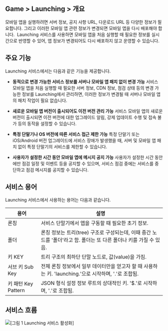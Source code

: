 ## Game > Launching > 개요 

모바일 앱을 실행하려면 서버 정보, 공지 사항 URL, 다운로드 URL 등 다양한 정보가 필요합니다. 그리고 이러한 모바일 앱 관련 정보가 변경되면 모바일 앱을 다시 배포해야 합니다.  Launching 서비스를 사용하면 모바일 앱을 처음 실행할 때 필요한 정보를 실시간으로 반영할 수 있어, 앱 정보가 변경되어도 다시 배포하지 않고 운영할 수 있습니다.

## 주요 기능

Launching 서비스에서는 다음과 같은 기능을 제공합니다.

* **동적으로 변경 가능한 서비스 정보를 서버나 모바일 앱 패치 없이 변경 가능**
서비스 모바일 앱을 처음 실행할 때 필요한 서버 정보, CDN 정보, 점검 상태 등의 변경 가능한 정보를 Launching에서 관리하면, 이러한 정보가 변경될 때 서버나 모바일 앱의 패치 작업이 필요 없습니다.

* **새로운 모바일 앱 버전이 출시되어도 이전 버전 관리 가능**
서비스 모바일 앱의 새로운 버전이 출시되면 이전 버전에 대한 업그레이드 알림, 강제 업데이트 수행 및 접속 불가 등의 동작을 설정할 수 있습니다.

* **특정 단말기나 OS 버전에 따른 서비스 접근 제한 가능**
특정 단말기 또는 iOS/Android 버전 업그레이드에 서비스 장애가 발생했을 때, 서버 및 모바일 앱 패치 없이 특정 단말기의 서비스를 제한할 수 있습니다.

* **사용자가 설정한 시간 동안 모바일 앱에 메시지 공지 가능**
사용자가 설정한 시간 동안에만 점검 일정 및 이벤트 등을 공지할 수 있으며, 서비스 점검 중에는 서비스를 중단하고 점검 메시지를 공지할 수 있습니다.

## 서비스 용어

Launching 서비스에서 사용하는 용어는 다음과 같습니다.

| 용어  | 설명                                                                    |
| --- | --------------------------------------------------------------------- |
| 론칭 | 서비스 단말기에서 앱을 구동할 때 필요한 초기 정보.                                       |
| 폴더  | 론칭 정보는 트리(tree) 구조로 구성되는데, 이때 중간 노드를 '폴더'라고 함. 폴더는 또 다른 폴더나 키를 가질 수 있음. |
| 키 KEY | 트리 구조의 최하단 단말 노드로, 값(value)을 가짐.                                     |
| 서브 키 Sub Key | 전체 론칭 정보에서 일부 데이터만을 얻고자 할 때 사용하는 키. 'launching.'으로 시작하며, '.'로 조합됨. |
| 키 패턴 Key Pattern | JSON 형식 설정 정보 루트의 상대적인 키. '$.'로 시작하며, '.'로 조합됨. |

## 서비스 흐름

![[그림 1 Launching 서비스 활성화]](http://static.toastoven.net/prod_launching/zh/overview_serviceflow.png)